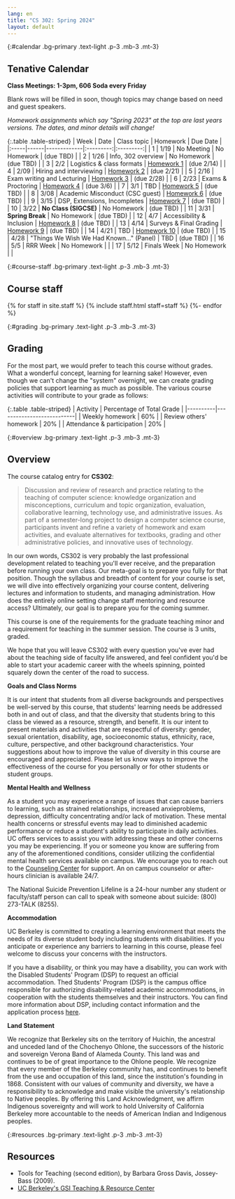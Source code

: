 ```yaml
---
lang: en
title: "CS 302: Spring 2024"
layout: default
---
```


{:#calendar .bg-primary .text-light .p-3 .mb-3 .mt-3}
## **Tenative** Calendar

**Class Meetings: 1-3pm, 606 Soda every Friday**

Blank rows will be filled in soon, though topics may change based on
need and guest speakers.

_Homework assignments which say "Spring 2023" at the top are last years versions. The dates, and minor details will change!_

{:.table .table-striped}
| Week | Date | Class topic | Homework | Due Date |
|:-----|------|-------------|:---------:|:---------:|
| 1    | 1/19 | No Meeting | No Homework | (due TBD) |
| 2    | 1/26 | Info, 302 overview | No Homework | (due TBD) |
| 3    | 2/2  | Logistics & class formats | [Homework 1][hw1] | (due 2/14) |
| 4    | 2/09 | Hiring and interviewing | [Homework 2][hw2] | (due 2/21) |
| 5    | 2/16 | Exam writing and Lecturing | [Homework 3][hw3] | (due 2/28) |
| 6    | 2/23 | Exams & Proctoring | [Homework 4][hw4] | (due 3/6) |
| 7    | 3/1  | TBD | [Homework 5][hw5] | (due TBD) |
| 8    | 3/08 | Academic Misconduct (CSC guest) | [Homework 6][hw6] | (due TBD) |
| 9    | 3/15 |  DSP, Extensions, Incompletes | [Homework 7][hw7] | (due TBD) |
| 10   | 3/22 | **No Class (SIGCSE)** | No Homework | (due TBD) |
| 11   | 3/31 | **Spring Break** | No Homework | (due TBD) |
| 12   | 4/7  | Accessibility & Inclusion | [Homework 8][hw8] | (due TBD) |
| 13   | 4/14 | Surveys & Final Grading | [Homework 9][hw9] | (due TBD) |
| 14   | 4/21 | TBD | [Homework 10][hw10] | (due TBD) |
| 15   | 4/28 | "Things We Wish We Had Known…" (Panel) | TBD | (due TBD) |
| 16   | 5/5  | RRR Week | No Homework | |
| 17   | 5/12 | Finals Week | No Homework | |


[hw1]: https://docs.google.com/document/d/1sGuqNcIH5D8qClo9z84ZqbAAc3Eak73HCX4zq05MaUo/preview
[hw2]: https://docs.google.com/document/d/1bCnQBxWNwIWAPJvZ4JnmY87X4MdMXGllJwfpu6iDxY8/preview
[hw3]: https://docs.google.com/document/d/1rK-5MS-DYWEHTO40rI1PdiX_lKjM7KDVrty5zNTd0Go/preview
[hw4]: https://docs.google.com/document/d/1nq4Yq-gBIUkr3eG8ui5iQI3HiJlXR13dvHOKWL_Pgvg/preview
[hw5]: https://docs.google.com/document/d/19GzaFnvlwafGD4rzVbAYSTQCN9F-aLU4YDcoX4agGCM/preview
[hw6]: https://docs.google.com/document/d/1Re_pn18RIHigO6tHzRcuuXqMLHlRvrgyrLT5OA-odvM/preview
[hw7]: https://docs.google.com/document/d/1xBIBXpH1yR654XgmY0gBFsAju-yuzbsg2wVdtk2kmjY/preview
[hw8]: https://docs.google.com/document/d/1Ofa4NmYLlL_XugiBBDjWYxKQBzOS_Z_veNEiTB-P4Kw/preview
[hw9]: https://docs.google.com/document/d/1jpAWeLPtWuDehENO5zIx6UzT4z1OEyieAIP9UL85m1c/preview
[hw10]: https://docs.google.com/document/d/1uVWoXn7HORUC7CCROphr9dq2hcsU-Kqx4W6MlQ5H4ow/preview
[hw11]: https://docs.google.com/document/d/1qANVq4eq9awixuokGti2p6vLaaFDrnDv57wE0oonnb4/preview
[hw12]: https://docs.google.com/document/d/1IEOIYp9W4NGJyCep1VDqUm_vJHjCAVXvlVrQzjsfZl4/preview
[hw13]: https://docs.google.com/document/d/1zsj3UMsKjiz7Rc8m_W_UBQ2gkXkXI32s_KeJabqvzFw/preview

<!--
To make a link open in:
Preview mode: → Replace /edit with /preview
Force a copy: → Replace /edit with /copy
Force a copy with comment: → Replace /edit with /copy?copyComments=true
Create a template: → Replace /edit with /template/preview
In PDF:  → Google Docs & Sheets: Replace /edit with /export?format=pdf
→ Google Slides & Drawings: Replace /edit with /export/pdf
 -->

{:#course-staff .bg-primary .text-light .p-3 .mb-3 .mt-3}
## Course staff

<div class="container">
  <div class="row">
    {% for staff in site.staff %}
      {% include staff.html staff=staff %}
    {%- endfor %}
  </div>
</div>

{:#grading .bg-primary .text-light .p-3 .mb-3 .mt-3}
## Grading

For the most part, we would prefer to teach this course without grades.
What a wonderful concept, learning for learning sake! However, even
though we can\'t change the \"system\" overnight, we can create grading
policies that support learning as much as possible. The various course
activities will contribute to your grade as follows:

{:.table .table-striped}
| Activity | Percentage of Total Grade |
|----------|---------------------------|
| Weekly homework | 60% |
| Review others' homework | 20% |
| Attendance & participation | 20% |

{:#overview .bg-primary .text-light .p-3 .mb-3 .mt-3}
## Overview

The course catalog entry for **CS302**:

> Discussion and review of research and practice relating to the
> teaching of computer science: knowledge organization and
> misconceptions, curriculum and topic organization, evaluation,
> collaborative learning, technology use, and administrative issues. As
> part of a semester-long project to design a computer science course,
> participants invent and refine a variety of homework and exam
> activities, and evaluate alternatives for textbooks, grading and other
> administrative policies, and innovative uses of technology.

In our own words, CS302 is very probably the last professional
development related to teaching you\'ll ever receive, and the
preparation before running your own class. Our meta-goal is to prepare
you fully for that position. Though the syllabus and breadth of content
for your course is set, we will dive into effectively organizing your
course content, delivering lectures and information to students, and
managing administration. How does the entirely online setting change
staff mentoring and resource access? Ultimately, our goal is to prepare
you for the coming summer.

This course is one of the requirements for the graduate teaching minor
and a requirement for teaching in the summer session. The course is 3
units, graded.

We hope that you will leave CS302 with every question you\'ve ever had
about the teaching side of faculty life answered, and feel confident
you\'d be able to start your academic career with the wheels spinning,
pointed squarely down the center of the road to success.

**Goals and Class Norms**

It is our intent that students from all diverse backgrounds and
perspectives be well-served by this course, that students\' learning
needs be addressed both in and out of class, and that the diversity that
students bring to this class be viewed as a resource, strength, and
benefit. It is our intent to present materials and activities that are
respectful of diversity: gender, sexual orientation, disability, age,
socioeconomic status, ethnicity, race, culture, perspective, and other
background characteristics. Your suggestions about how to improve the
value of diversity in this course are encouraged and appreciated. Please
let us know ways to improve the effectiveness of the course for you
personally or for other students or student groups.

**Mental Health and Wellness**

As a student you may experience a range of issues that can cause
barriers to learning, such as strained relationships, increased
anxieproblems, depression, difficulty concentrating and/or lack of
motivation. These mental health concerns or stressful events may lead to
diminished academic performance or reduce a student\'s ability to
participate in daily activities. UC offers services to assist you with
addressing these and other concerns you may be experiencing. If you or
someone you know are suffering from any of the aforementioned
conditions, consider utilizing the confidential mental health services
available on campus. We encourage you to reach out to the [Counseling
Center](https://uhs.berkeley.edu/caps) for support. An on campus
counselor or after-hours clinician is available 24/7.

The National Suicide Prevention Lifeline is a 24-hour number any student
or faculty/staff person can call to speak with someone about suicide:
(800) 273-TALK (8255).

**Accommodation**

UC Berkeley is committed to creating a learning environment that meets
the needs of its diverse student body including students with
disabilities. If you anticipate or experience any barriers to learning
in this course, please feel welcome to discuss your concerns with the
instructors.

If you have a disability, or think you may have a disability, you can
work with the Disabled Students\' Program (DSP) to request an official
accommodation. Thed Students\' Program (DSP) is the campus office
responsible for authorizing disability-related academic accommodations,
in cooperation with the students themselves and their instructors. You
can find more information about DSP, including contact information and
the application process [here](https://dsp.berkeley.edu).

**Land Statement**

We recognize that Berkeley sits on the territory of Huichin, the
ancestral and unceded land of the Chochenyo Ohlone, the successors of
the historic and sovereign Verona Band of Alameda County. This land was
and continues to be of great importance to the Ohlone people. We
recognize that every member of the Berkeley community has, and continues
to benefit from the use and occupation of this land, since the
institution\'s founding in 1868. Consistent with our values of community
and diversity, we have a responsibility to acknowledge and make visible
the university\'s relationship to Native peoples. By offering this Land
Acknowledgment, we affirm Indigenous sovereignty and will work to hold
University of California Berkeley more accountable to the needs of
American Indian and Indigenous peoples.

{:#resources .bg-primary .text-light .p-3 .mb-3 .mt-3}
## Resources

- Tools for Teaching (second edition), by Barbara Gross Davis,
    Jossey-Bass (2009).
- [UC Berkeley\'s GSI Teaching & Resource
    Center](http://gsi.berkeley.edu/)
